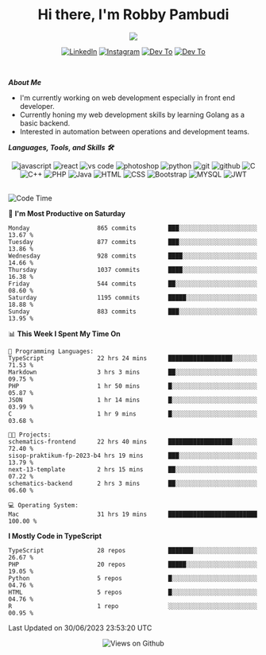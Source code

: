 <div align="center">
   <h1>Hi there, I'm Robby Pambudi </h1>

<img src="https://pronoun.cyou/x/y?subject=He&object=Him&height=20"> 
</div>

<p align='center'>
   <a href="https://www.linkedin.com/in/robbypambudi" target="_blank"><img src="https://img.shields.io/badge/LinkedIn-0077B5?style=for-the-badge&logo=linkedin&logoColor=white" alt="LinkedIn"></a>
   <a href="https://www.instagram.com/robbypambudi" target="_blank"><img src="https://img.shields.io/badge/Instagram-E4405F?style=for-the-badge&logo=instagram&logoColor=white" alt="Instagram"></a>
   <a href="https://dev.to/robbypambudi" target="_blank"><img src="https://img.shields.io/badge/dev.to-0A0A0A?style=for-the-badge&logo=dev.to&logoColor=white" alt="Dev To"></a>
   <a href="https://www.facebook.com/robbyulungpambudi" target="_blank"><img src="https://img.shields.io/badge/Facebook-1877F2?style=for-the-badge&logo=facebook&logoColor=white" alt="Dev To"></a>

</p> <p>
<br>
   
***About Me***
   
- I'm currently working on web development especially in front end developer.
- Currently honing my web development skills by learning Golang as a basic backend.
- Interested in automation between operations and development teams.
 
   
***Languages, Tools, and Skills 🛠***

   <div align="center">
   <img src="https://img.shields.io/badge/JavaScript-F7DF1E?style=for-the-badge&logo=javascript&logoColor=black" alt="javascript" />
      <img src="https://img.shields.io/badge/React-61DAFB?style=for-the-badge&logo=react&logoColor=black" alt="react" />
      <img src="https://img.shields.io/badge/vs%20code-007ACC?style=for-the-badge&logo=visual%20studio%20code&logoColor=white" alt="vs code" />
      <img src="https://img.shields.io/badge/adobe%20photoshop-31A8FF?style=for-the-badge&logo=adobe%20photoshop&logoColor=white" alt="photoshop" />
      <img src="https://img.shields.io/badge/python-3776AB?style=for-the-badge&logo=python&logoColor=white" alt="python" />
      <img src="https://img.shields.io/badge/Git-F05032?style=for-the-badge&logo=git&logoColor=white" alt="git" />
      <img src="https://img.shields.io/badge/GitHub-100000?style=for-the-badge&logo=github&logoColor=white" alt="github" />
      <img src="https://img.shields.io/badge/c-%2300599C.svg?style=for-the-badge&logo=c&logoColor=white" alt="C" />
      <img src="https://img.shields.io/badge/c++-%2300599C.svg?style=for-the-badge&logo=c%2B%2B&logoColor=white" alt="C++" />   
      <img src="https://img.shields.io/badge/PHP-777BB4?style=for-the-badge&logo=php&logoColor=white" alt="PHP" />
      <img src="https://img.shields.io/badge/Java-ED8B00?style=for-the-badge&logo=java&logoColor=white" alt="Java"/>
      <img src="https://img.shields.io/badge/HTML5-E34F26?style=for-the-badge&logo=html5&logoColor=white" alt="HTML" />
      <img src="https://img.shields.io/badge/CSS-239120?&style=for-the-badge&logo=css3&logoColor=white" alt ="CSS" />
      <img src="https://img.shields.io/badge/Bootstrap-563D7C?style=for-the-badge&logo=bootstrap&logoColor=white" alt="Bootstrap" />
      <img src="https://img.shields.io/badge/MySQL-00000F?style=for-the-badge&logo=mysql&logoColor=white" alt="MYSQL" />
      <img src="https://img.shields.io/badge/json%20web%20tokens-323330?style=for-the-badge&logo=json-web-tokens&logoColor=pink" alt="JWT" />
      
   </div><br>
   
<!--START_SECTION:waka-->
![Code Time](http://img.shields.io/badge/Code%20Time-842%20hrs%2036%20mins-blue)

📅 **I'm Most Productive on Saturday** 

```text
Monday                   865 commits         ███░░░░░░░░░░░░░░░░░░░░░░   13.67 % 
Tuesday                  877 commits         ███░░░░░░░░░░░░░░░░░░░░░░   13.86 % 
Wednesday                928 commits         ████░░░░░░░░░░░░░░░░░░░░░   14.66 % 
Thursday                 1037 commits        ████░░░░░░░░░░░░░░░░░░░░░   16.38 % 
Friday                   544 commits         ██░░░░░░░░░░░░░░░░░░░░░░░   08.60 % 
Saturday                 1195 commits        █████░░░░░░░░░░░░░░░░░░░░   18.88 % 
Sunday                   883 commits         ███░░░░░░░░░░░░░░░░░░░░░░   13.95 % 
```


📊 **This Week I Spent My Time On** 

```text
💬 Programming Languages: 
TypeScript               22 hrs 24 mins      ██████████████████░░░░░░░   71.53 % 
Markdown                 3 hrs 3 mins        ██░░░░░░░░░░░░░░░░░░░░░░░   09.75 % 
PHP                      1 hr 50 mins        █░░░░░░░░░░░░░░░░░░░░░░░░   05.87 % 
JSON                     1 hr 14 mins        █░░░░░░░░░░░░░░░░░░░░░░░░   03.99 % 
C                        1 hr 9 mins         █░░░░░░░░░░░░░░░░░░░░░░░░   03.68 % 

🐱‍💻 Projects: 
schematics-frontend      22 hrs 40 mins      ██████████████████░░░░░░░   72.40 % 
sisop-praktikum-fp-2023-b4 hrs 19 mins       ███░░░░░░░░░░░░░░░░░░░░░░   13.79 % 
next-13-template         2 hrs 15 mins       ██░░░░░░░░░░░░░░░░░░░░░░░   07.22 % 
schematics-backend       2 hrs 3 mins        ██░░░░░░░░░░░░░░░░░░░░░░░   06.60 % 

💻 Operating System: 
Mac                      31 hrs 19 mins      █████████████████████████   100.00 % 
```

**I Mostly Code in TypeScript** 

```text
TypeScript               28 repos            ███████░░░░░░░░░░░░░░░░░░   26.67 % 
PHP                      20 repos            █████░░░░░░░░░░░░░░░░░░░░   19.05 % 
Python                   5 repos             █░░░░░░░░░░░░░░░░░░░░░░░░   04.76 % 
HTML                     5 repos             █░░░░░░░░░░░░░░░░░░░░░░░░   04.76 % 
R                        1 repo              ░░░░░░░░░░░░░░░░░░░░░░░░░   00.95 % 
```




 Last Updated on 30/06/2023 23:53:20 UTC
<!--END_SECTION:waka-->

<div align="center">
<img src="https://komarev.com/ghpvc/?username=robbypambudi&color=green" alt="Views on Github" />
</div>

